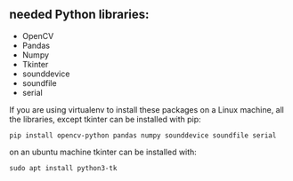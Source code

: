 


## needed Python libraries:

- OpenCV
- Pandas
- Numpy
- Tkinter
- sounddevice
- soundfile
- serial




If you are using virtualenv to install these packages on a Linux machine, all the libraries, 
except tkinter can be installed with pip:

`pip install opencv-python pandas numpy sounddevice soundfile serial`

on an ubuntu machine tkinter can be installed with:

`sudo apt install python3-tk`
